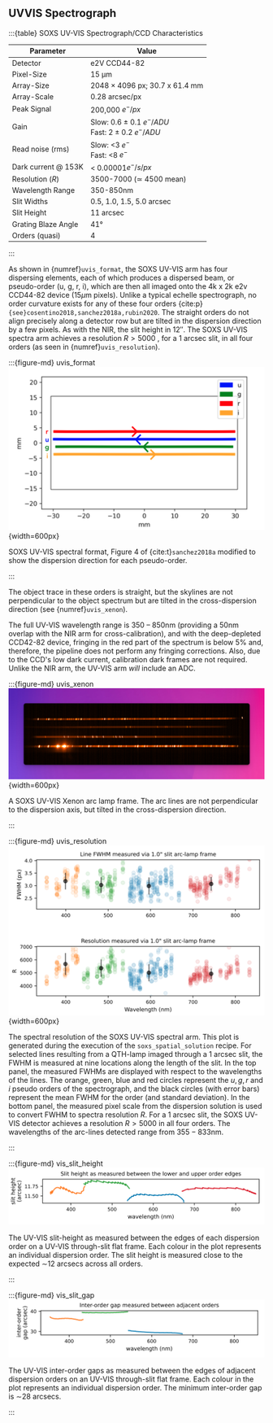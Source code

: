 ## UVVIS Spectrograph



:::{table} SOXS UV-VIS Spectrograph/CCD Characteristics

| Parameter           | Value                                                        |
| ------------------- | ------------------------------------------------------------ |
| Detector            | e2V CCD44-82                                                 |
| Pixel-Size          | 15 μm                                                        |
| Array-Size          | 2048 $\times$ 4096 px; 30.7 x 61.4 mm                        |
| Array-Scale         | 0.28 arcsec/px                                               |
| Peak Signal         | 200,000 $e^{-}/px$                                           |
| Gain                | Slow: 0.6 $\pm$ 0.1  $e^{-}/ADU$  <br>Fast: 2 $\pm$ 0.2 $e^{-}/ADU$ |
| Read noise (rms)    | Slow: <3 $e^{-}$<br> Fast: <8 $e^{-}$                        |
| Dark current @ 153K | < 0.00001$e^{-}/s/px$                                        |
| Resolution ($R$)    | 3500-7000 ($\simeq$ 4500 mean)                               |
| Wavelength Range    | 350-850nm                                                    |
| Slit Widths         | 0.5, 1.0, 1.5, 5.0 arcsec                                    |
| Slit Height         | 11 arcsec                                                    |
| Grating Blaze Angle | 41°                                                          |
| Orders (quasi)      | 4                                                            |

:::





As shown in {numref}`uvis_format`, the SOXS UV-VIS arm has four dispersing elements, each of which produces a dispersed beam, or pseudo-order (u, g, r, i), which are then all imaged onto the 4k x 2k e2v CCD44-82 device (15$\mu$m pixels).  Unlike a typical echelle spectrograph, no order curvature exists for any of these four orders {cite:p}`{see}cosentino2018,sanchez2018a,rubin2020`. The straight orders do not align precisely along a detector row but are tilted in the dispersion direction by a few pixels. As with the NIR, the slit height in $12''$. The SOXS UV-VIS spectra arm achieves a resolution $R > 5000$ , for a 1 arcsec slit, in all four orders (as seen in {numref}`uvis_resolution`).



:::{figure-md} uvis_format
![image-20240902153453725](../_images/image-20240902153453725.png){width=600px}

SOXS UV-VIS spectral format, Figure 4 of {cite:t}`sanchez2018a` modified to show the dispersion direction for each pseudo-order.

:::



The object trace in these orders is straight, but the skylines are not perpendicular to the object spectrum but are tilted in the cross-dispersion direction (see {numref}`uvis_xenon`).

The full UV-VIS wavelength range is 350 – 850nm (providing a 50nm overlap with the NIR arm for cross-calibration), and with the deep-depleted CCD42-82 device, fringing in the red part of the spectrum is below $5\%$ and, therefore, the pipeline does not perform any fringing corrections. Also, due to the CCD's low dark current, calibration dark frames are not required. Unlike the NIR arm, the UV-VIS arm *will* include an ADC.



:::{figure-md} uvis_xenon
![image-20240903112402170](../_images/image-20240903112402170.png){width=600px}

A SOXS UV-VIS Xenon arc lamp frame. The arc lines are not perpendicular to the dispersion axis, but tilted in the cross-dispersion direction.

:::


:::{figure-md} uvis_resolution
![image-20250127101442991](../_images/image-20250127101442991.png){width=600px}

The spectral resolution of the SOXS UV-VIS spectral arm. This plot is generated during the execution of the `soxs_spatial_solution` recipe. For selected lines resulting from a QTH-lamp imaged through a 1 arcsec slit, the FWHM is measured at nine locations along the length of the slit. In the top panel, the measured FWHMs are displayed with respect to the wavelengths of the lines. The orange, green, blue and red circles represent the $u, g, r$ and $i$ pseudo orders of the spectrograph, and the black circles (with error bars) represent the mean FWHM for the order (and standard deviation). In the bottom panel, the measured pixel scale from the dispersion solution is used to convert FWHM to spectra resolution $R$. For a 1 arcsec slit, the SOXS UV-VIS detector achieves a resolution $R > 5000$ in all four orders. The wavelengths of the arc-lines detected range from $355-833 \mathrm{nm}$.

:::







:::{figure-md} vis_slit_height
![image-20250129135803707](../_images/image-20250129135803707.png)

The UV-VIS slit-height as measured between the edges of each dispersion order on a UV-VIS through-slit flat frame. Each colour in the plot represents an individual dispersion order. The slit height is measured close to the expected $\sim$12 arcsecs across all orders.


:::




:::{figure-md} vis_slit_gap
![image-20250129135813991](../_images/image-20250129135813991.png)

The UV-VIS inter-order gaps as measured between the edges of adjacent dispersion orders on an UV-VIS through-slit flat frame. Each colour in the plot represents an individual dispersion order. The minimum inter-order gap is $\sim$28 arcsecs.

:::






